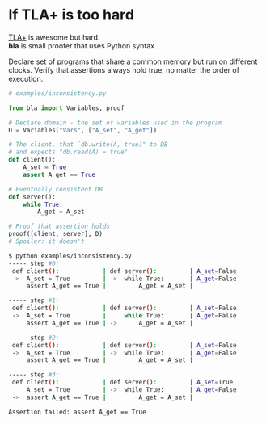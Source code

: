 # If TLA+ is too hard

[TLA+](https://lamport.azurewebsites.net/tla/tla.html) is awesome but hard. <br>
**bla** is small proofer that uses Python syntax.

Declare set of programs that share a common memory but run on different clocks.
Verify that assertions always hold true, no matter the order of execution.

```py
# examples/inconsistency.py

from bla import Variables, proof

# Declare domain - the set of variables used in the program
D = Variables("Vars", ["A_set", "A_get"])

# The client, that `db.write(A, true)" to DB
# and expects "db.read(A) = true"
def client():
    A_set = True
    assert A_get == True

# Eventually consistent DB
def server():
    while True:
        A_get = A_set

# Proof that assertion holds
proof([client, server], D)
# Spoiler: it doesn't
```

```sh
$ python examples/inconsistency.py
----- step #0:
 def client():            | def server():         | A_set=False
 ->  A_set = True         | ->  while True:       | A_get=False
     assert A_get == True |         A_get = A_set |

----- step #1:
 def client():            | def server():         | A_set=False
 ->  A_set = True         |     while True:       | A_get=False
     assert A_get == True | ->      A_get = A_set |

----- step #2:
 def client():            | def server():         | A_set=False
 ->  A_set = True         | ->  while True:       | A_get=False
     assert A_get == True |         A_get = A_set |

----- step #3:
 def client():            | def server():         | A_set=True
     A_set = True         | ->  while True:       | A_get=False
 ->  assert A_get == True |         A_get = A_set |

Assertion failed: assert A_get == True
```
